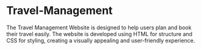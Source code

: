 # Travel-Management
The Travel Management Website is designed to help users plan and book their travel easily. The website is developed using HTML for structure and CSS for styling, creating a visually appealing and user-friendly experience.
